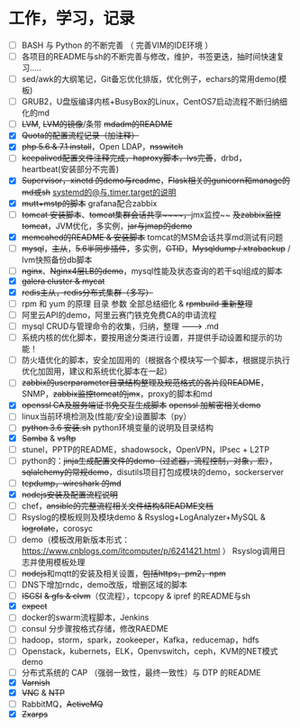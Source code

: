 # 工作，学习，记录

- [ ] BASH 与 Python 的不断完善 （ 完善VIM的IDE环境 ）
- [ ] 各项目的README与sh的不断完善与修改，维护，书签更迭，抽时间快速复习.....
- [ ] sed/awk的大纲笔记，Git备忘优化排版，优化例子，echars的常用demo(模板)
- [ ] GRUB2，U盘版编译内核+BusyBox的Linux，CentOS7启动流程不断归纳细化的md
- [ ] ~~LVM~~, ~~LVM的镜像~~/条带 ~~mdadm的README~~
- [x] ~~Quota的配置流程记录（加注释）~~
- [x] ~~php 5.6 & 7.1 install~~，Open LDAP，~~nsswitch~~
- [ ] ~~keepalived配置文件注释完成，haproxy脚本，lvs完善~~，drbd，heartbeat(安装部分不完善)
- [x] ~~Supervisor，xinetd 的demo与readme~~，~~Flask相关的gunicorn和manage的md或sh~~ systemd的@与.timer.target的说明
- [x] ~~mutt+mstp的脚本~~ grafana配合zabbix
- [ ] ~~tomcat 安装脚本~~、~~tomcat集群会话共享~~~~，~~jmx监控~~ ~~及zabbix监控tomcat~~，JVM优化，多实例，~~jar与jmap的demo~~
- [x] ~~memcahed的README & 安装脚本~~ tomcat的MSM会话共享md测试有问题
- [ ] ~~mysql~~，~~主从~~，~~5.6半同步插件~~，多实例，~~GTID~~，~~Mysqldump / xtrabackup~~ / lvm快照备份db脚本
- [ ] ~~nginx~~、~~Nginx4层LB的demo~~，mysql性能及状态查询的若干sql组成的脚本
- [x] ~~galera cluster & mycat~~
- [x] ~~redis主从，redis分布式集群（多写）~~
- [ ] rpm 和 yum 的原理 目录 参数 全部总结细化 & ~~rpmbuild 重新整理~~
- [ ] 阿里云API的demo，阿里云赛门铁克免费CA的申请流程
- [ ] mysql CRUD与管理命令的收集，归纳，整理 ---> .md
- [ ] 系统内核的优化脚本，要按用途分类进行设置，并提供手动设置和提示的功能！
- [ ] 防火墙优化的脚本，安全加固用的（根据各个模块写一个脚本，根据提示执行优化加固用，建议和系统优化脚本在一起）
- [ ] ~~zabbix的userparameter目录结构整理及规范格式的各片段README~~，SNMP，~~zabbix监控tomcat的jmx~~，proxy的脚本和md
- [x] ~~openssl CA及服务端证书免交互生成脚本~~ ~~openssl 加解密相关demo~~
- [ ] linux当前环境检测及(性能/安全)设置脚本（py）
- [ ] ~~python 3.6 安装.sh~~ python环境变量的说明及目录结构
- [x] ~~Samba~~ & ~~vsftp~~
- [ ] stunel，PPTP的README，shadowsock，OpenVPN，IPsec + L2TP
- [ ] python的：~~jinja生成配置文件的demo（过滤器，流程控制，对象，宏）~~，~~sqlalchemy的常规demo~~，disutils项目打包成模块的demo，sockerserver
- [ ] ~~tcpdump，wireshark 的md~~
- [x] ~~nodejs安装及配置流程说明~~
- [ ] chef，~~ansible的完整流程相关文件结构&README文档~~
- [ ] Rsyslog的模板规则及模块demo & Rsyslog+LogAnalyzer+MySQL & ~~logrotate~~，corosyc
- [ ] demo（模板改用新版本形式：https://www.cnblogs.com/itcomputer/p/6241421.html ） Rsyslog调用日志并使用模板处理
- [ ] ~~nodejs~~和mqtt的安装及相关设置，~~包括https，pm2，npm~~
- [ ] DNS下增加rndc，demo改版，增删区域的脚本
- [ ] ~~ISCSI~~ ~~& gfs & clvm~~（仅流程），tcpcopy & ipref 的README与sh
- [x] ~~expect~~
- [ ] docker的swarm流程脚本，Jenkins
- [ ] consul 分步骤按格式存储，修改RAEDME
- [ ] hadoop，storm，spark，zookeeper，Kafka，reducemap，hdfs
- [ ] Openstack，kubernets，ELK，Openvswitch，ceph，KVM的NET模式demo
- [ ] 分布式系统的 CAP （强弱一致性，最终一致性）与 DTP 的README
- [X] ~~Varnish~~
- [X] ~~VNC~~ & ~~NTP~~
- [ ] RabbitMQ，~~ActiveMQ~~
- [x] ~~Zxarps~~

